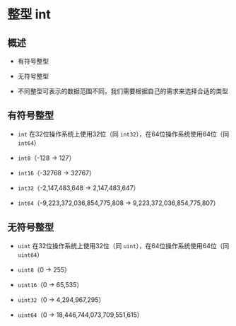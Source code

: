 # 整型 int

## 概述

+ 有符号整型
+ 无符号整型

+ 不同整型可表示的数据范围不同，我们需要根据自己的需求来选择合适的类型

## 有符号整型

+ `int` 在32位操作系统上使用32位（同 `int32`），在64位操作系统使用64位（同 `int64`）

+ `int8`（-128 -> 127）
+ `int16`（-32768 -> 32767）
+ `int32`（-2,147,483,648 -> 2,147,483,647）
+ `int64`（-9,223,372,036,854,775,808 -> 9,223,372,036,854,775,807）

## 无符号整型

+ `uint` 在32位操作系统上使用32位（同 `uint`），在64位操作系统使用64位（同 `uint64`）

+ `uint8`（0 -> 255）
+ `uint16`（0 -> 65,535）
+ `uint32`（0 -> 4,294,967,295）
+ `uint64`（0 -> 18,446,744,073,709,551,615）

